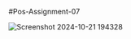 #Pos-Assignment-07

![Screenshot 2024-10-21 194328](https://github.com/user-attachments/assets/630c659d-84e3-48cf-8c14-b47d566d6586)
